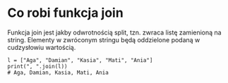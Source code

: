 # Co robi funkcja join  
Funkcja join jest jakby odwrotnością split, tzn. zwraca listę zamienioną na string. Elementy w zwróconym stringu będą oddzielone podaną w cudzysłowiu wartością.  
  
```
l = ["Aga", "Damian", "Kasia", "Mati", "Ania"]
print(", ".join(l))
# Aga, Damian, Kasia, Mati, Ania
